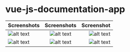 # vue-js-documentation-app




| Screenshots        | Screenshots           | Screenshot  |
| ------------- |:-------------:| -----:|
|   ![alt text](https://github.com/elirehema/jetpack-compose/tree/master/screen_shots/1.png)   | ![alt text](https://github.com/elirehema/jetpack-compose/tree/master/screen_shots/2.png) | ![alt text](https://github.com/elirehema/jetpack-compose/tree/master/screen_shots/3.png) |
| ![alt text](https://github.com/elirehema/jetpack-compose/tree/master/screen_shots/4.png)      | ![alt text](https://github.com/elirehema/jetpack-compose/tree/master/screen_shots/5.png)      |   ![alt text](https://github.com/elirehema/jetpack-compose/tree/master/screen_shots/6.png) |
